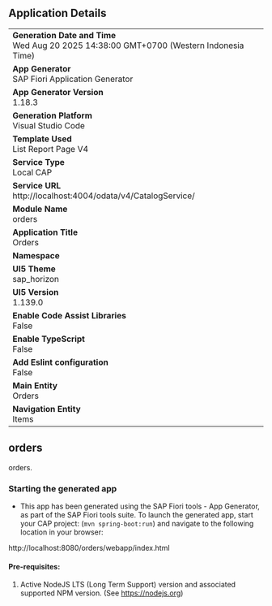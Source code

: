 ## Application Details
|               |
| ------------- |
|**Generation Date and Time**<br>Wed Aug 20 2025 14:38:00 GMT+0700 (Western Indonesia Time)|
|**App Generator**<br>SAP Fiori Application Generator|
|**App Generator Version**<br>1.18.3|
|**Generation Platform**<br>Visual Studio Code|
|**Template Used**<br>List Report Page V4|
|**Service Type**<br>Local CAP|
|**Service URL**<br>http://localhost:4004/odata/v4/CatalogService/|
|**Module Name**<br>orders|
|**Application Title**<br>Orders|
|**Namespace**<br>|
|**UI5 Theme**<br>sap_horizon|
|**UI5 Version**<br>1.139.0|
|**Enable Code Assist Libraries**<br>False|
|**Enable TypeScript**<br>False|
|**Add Eslint configuration**<br>False|
|**Main Entity**<br>Orders|
|**Navigation Entity**<br>Items|

## orders

orders.

### Starting the generated app

-   This app has been generated using the SAP Fiori tools - App Generator, as part of the SAP Fiori tools suite.  To launch the generated app, start your CAP project:  (```mvn spring-boot:run```) and navigate to the following location in your browser:

http://localhost:8080/orders/webapp/index.html

#### Pre-requisites:

1. Active NodeJS LTS (Long Term Support) version and associated supported NPM version.  (See https://nodejs.org)



